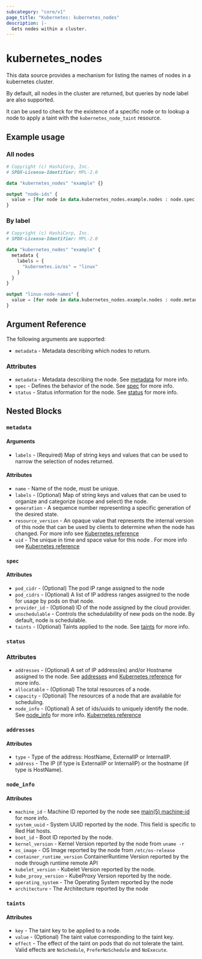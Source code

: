```yaml
---
subcategory: "core/v1"
page_title: "Kubernetes: kubernetes_nodes"
description: |-
  Gets nodes within a cluster.
---
```


# kubernetes_nodes

This data source provides a mechanism for listing the names of nodes in a kubernetes cluster.

By default, all nodes in the cluster are returned, but queries by node label are also supported.

It can be used to check for the existence of a specific node or to lookup a node to apply a taint with the `kubernetes_node_taint` resource.

## Example usage

### All nodes

```terraform
# Copyright (c) HashiCorp, Inc.
# SPDX-License-Identifier: MPL-2.0

data "kubernetes_nodes" "example" {}

output "node-ids" {
  value = [for node in data.kubernetes_nodes.example.nodes : node.spec.0.provider_id]
}
```

### By label

```terraform
# Copyright (c) HashiCorp, Inc.
# SPDX-License-Identifier: MPL-2.0

data "kubernetes_nodes" "example" {
  metadata {
    labels = {
      "kubernetes.io/os" = "linux"
    }
  }
}

output "linux-node-names" {
  value = [for node in data.kubernetes_nodes.example.nodes : node.metadata.0.name]
}
```

## Argument Reference

The following arguments are supported:

* `metadata` - Metadata describing which nodes to return.

### Attributes

* `metadata` - Metadata describing the node. See [metadata](#metadata) for more info.
* `spec` - Defines the behavior of the node. See [spec](#spec) for more info.
* `status` - Status information for the node. See [status](#status) for more info.

## Nested Blocks

### `metadata`

#### Arguments

* `labels` - (Required) Map of string keys and values that can be used to narrow the selection of nodes returned.

#### Attributes

* `name` - Name of the node, must be unique.
* `labels` - (Optional) Map of string keys and values that can be used to organize and categorize (scope and select) the node.
* `generation` - A sequence number representing a specific generation of the desired state.
* `resource_version` - An opaque value that represents the internal version of this node that can be used by clients to determine when the node has changed. For more info see [Kubernetes reference](https://github.com/kubernetes/community/blob/master/contributors/devel/sig-architecture/api-conventions.md#concurrency-control-and-consistency)
* `uid` - The unique in time and space value for this node . For more info see [Kubernetes reference](https://kubernetes.io/docs/concepts/overview/working-with-objects/names/#uids)

### `spec`

#### Attributes

* `pod_cidr` - (Optional) The pod IP range assigned to the node
* `pod_cidrs` - (Optional) A list of IP address ranges assigned to the node for usage by pods on that node.
* `provider_id` - (Optional) ID of the node assigned by the cloud provider.
* `unschedulable` - Controls the schedulability of new pods on the node. By default, node is schedulable.
* `taints` - (Optional) Taints applied to the node. See [taints](#taints) for more info.

### `status`

### Attributes

* `addresses` - (Optional) A set of IP address(es) and/or Hostname assigned to the node. See [addresses](#addresses) and [Kubernetes reference](https://kubernetes.io/docs/concepts/architecture/nodes/#addresses/node/#info) for more info.
* `allocatable` - (Optional) The total resources of a node.
* `capacity` - (Optional) The resources of a node that are available for scheduling.
* `node_info` - (Optional) A set of ids/uuids to uniquely identify the node. See [node_info](#node_info) for more info. [Kubernetes reference](https://kubernetes.io/docs/concepts/nodes/node/#info)

### `addresses`

#### Attributes

* `type` - Type of the address: HostName, ExternalIP or InternalIP.
* `address` - The IP (if type is ExternalIP or InternalIP) or the hostname (if type is HostName).

### `node_info`

#### Attributes

* `machine_id` - Machine ID reported by the node see [main(5) machine-id](http://man7.org/linux/man-pages/man5/machine-id.5.html) for more info.
* `system_uuid` - System UUID reported by the node. This field is specific to Red Hat hosts.
* `boot_id` - Boot ID reported by the node.
* `kernel_version` - Kernel Version reported by the node from `uname -r`
* `os_image` - OS Image reported by the node from `/etc/os-release`
* `container_runtime_version` ContainerRuntime Version reported by the node through runtime remote API
* `kubelet_version` - Kubelet Version reported by the node.
* `kube_proxy_version` - KubeProxy Version reported by the node.
* `operating_system` - The Operating System reported by the node
* `architecture` - The Architecture reported by the node

### `taints`

#### Attributes

* `key` - The taint key to be applied to a node.
* `value` - (Optional) The taint value corresponding to the taint key.
* `effect` - The effect of the taint on pods that do not tolerate the taint. Valid effects are `NoSchedule`, `PreferNoSchedule` and `NoExecute`.
